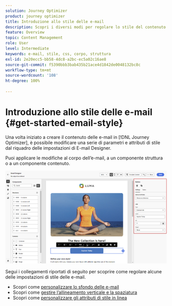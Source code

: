 ```yaml
---
solution: Journey Optimizer
product: journey optimizer
title: Introduzione allo stile delle e-mail
description: Scopri i diversi modi per regolare lo stile del contenuto delle e-mail
feature: Overview
topic: Content Management
role: User
level: Intermediate
keywords: e-mail, stile, css, corpo, struttura
exl-id: 2e20ecc5-bb58-4dc8-a2bc-ec5a02c16ae8
source-git-commit: f5390bbb3bab435b21ace4d1842de0048132bc8c
workflow-type: tm+mt
source-wordcount: '108'
ht-degree: 100%

---
```


# Introduzione allo stile delle e-mail {#get-started-email-style}

Una volta iniziato a creare il contenuto delle e-mail in [!DNL Journey Optimizer], è possibile modificare una serie di parametri e attributi di stile dal riquadro delle impostazioni di E-mail Designer.

Puoi applicare le modifiche al corpo dell’e-mail, a un componente struttura o a un componente contenuto.

![](assets/email_designer_content_components_settings.png)

Segui i collegamenti riportati di seguito per scoprire come regolare alcune delle impostazioni di stile delle e-mail.

* Scopri come [personalizzare lo sfondo delle e-mail](backgrounds.md)
* Scopri come [gestire l’allineamento verticale e la spaziatura](alignment-and-padding.md)
* Scopri come [personalizzare gli attributi di stile in linea](inline-styling.md)
